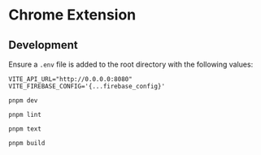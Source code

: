 # Chrome Extension

## Development

Ensure a `.env` file is added to the root directory with the following values:

```
VITE_API_URL="http://0.0.0.0:8080"
VITE_FIREBASE_CONFIG='{...firebase_config}'
```

`pnpm dev`

`pnpm lint`

`pnpm text`

`pnpm build`
